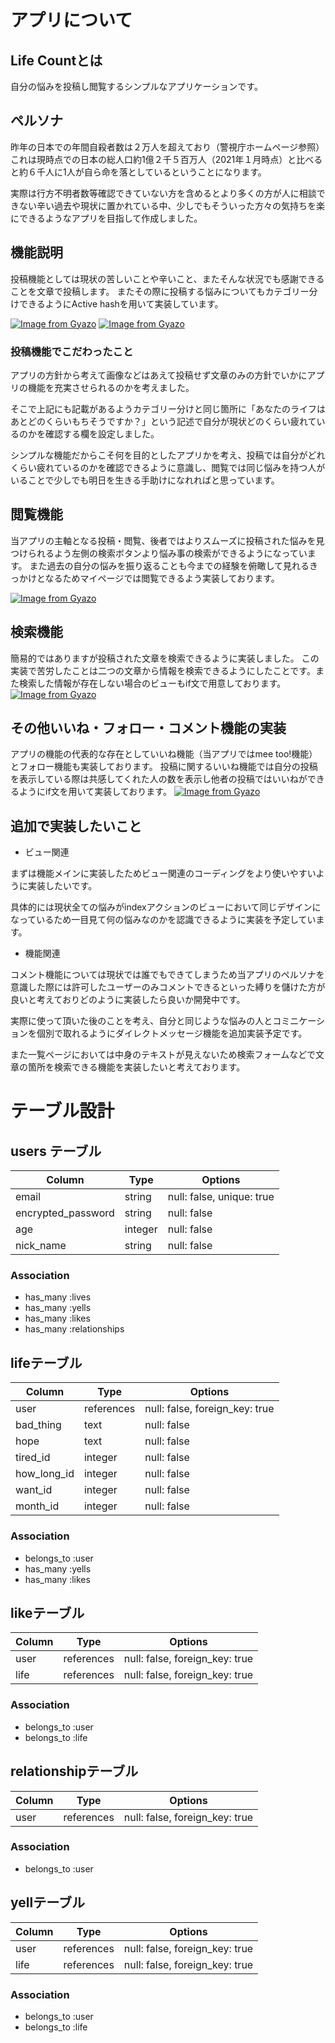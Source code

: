# アプリについて
## Life Countとは
自分の悩みを投稿し閲覧するシンプルなアプリケーションです。

## ペルソナ
昨年の日本での年間自殺者数は２万人を超えており（警視庁ホームページ参照）これは現時点での日本の総人口約1億２千５百万人（2021年１月時点）と比べると約６千人に1人が自ら命を落としているということになります。

実際は行方不明者数等確認できていない方を含めるとより多くの方が人に相談できない辛い過去や現状に置かれている中、少しでもそういった方々の気持ちを楽にできるようなアプリを目指して作成しました。

## 機能説明
投稿機能としては現状の苦しいことや辛いこと、またそんな状況でも感謝できることを文章で投稿します。
またその際に投稿する悩みについてもカテゴリー分けできるようにActive hashを用いて実装しています。

[![Image from Gyazo](https://i.gyazo.com/a5e2efc7eee420e545c90f1eae0413ec.png)](https://gyazo.com/a5e2efc7eee420e545c90f1eae0413ec)
[![Image from Gyazo](https://i.gyazo.com/966e65541b18bf46c3cb21f775ad6438.png)](https://gyazo.com/966e65541b18bf46c3cb21f775ad6438)

### 投稿機能でこだわったこと

アプリの方針から考えて画像などはあえて投稿せず文章のみの方針でいかにアプリの機能を充実させられるのかを考えました。

そこで上記にも記載があるようカテゴリー分けと同じ箇所に「あなたのライフはあとどのくらいもちそうですか？」という記述で自分が現状どのくらい疲れているのかを確認する欄を設定しました。

シンプルな機能だからこそ何を目的としたアプリかを考え、投稿では自分がどれくらい疲れているのかを確認できるように意識し、閲覧では同じ悩みを持つ人がいることで少しでも明日を生きる手助けになれればと思っています。

## 閲覧機能
当アプリの主軸となる投稿・閲覧、後者ではよりスムーズに投稿された悩みを見つけられるよう左側の検索ボタンより悩み事の検索ができるようになっています。
また過去の自分の悩みを振り返ることも今までの経験を俯瞰して見れるきっかけとなるためマイページでは閲覧できるよう実装しております。

[![Image from Gyazo](https://i.gyazo.com/1e3b4e999e20d0972dc8d16ce05637bd.png)](https://gyazo.com/1e3b4e999e20d0972dc8d16ce05637bd)

## 検索機能
簡易的ではありますが投稿された文章を検索できるように実装しました。
この実装で苦労したことは二つの文章から情報を検索できるようにしたことです。また検索した情報が存在しない場合のビューもif文で用意しております。
[![Image from Gyazo](https://i.gyazo.com/b286cbe50805a23d1f61949bec462191.png)](https://gyazo.com/b286cbe50805a23d1f61949bec462191)

## その他いいね・フォロー・コメント機能の実装
アプリの機能の代表的な存在としていいね機能（当アプリではmee too!機能）とフォロー機能も実装しております。
投稿に関するいいね機能では自分の投稿を表示している際は共感してくれた人の数を表示し他者の投稿ではいいねができるようにif文を用いて実装しております。
[![Image from Gyazo](https://i.gyazo.com/af426d96a1e071737f355ad76ad37592.gif)](https://gyazo.com/af426d96a1e071737f355ad76ad37592)


## 追加で実装したいこと

- ビュー関連

まずは機能メインに実装したためビュー関連のコーディングをより使いやすいように実装したいです。

具体的には現状全ての悩みがindexアクションのビューにおいて同じデザインになっているため一目見て何の悩みなのかを認識できるように実装を予定しています。

- 機能関連

コメント機能については現状では誰でもできてしまうため当アプリのペルソナを意識した際には許可したユーザーのみコメントできるといった縛りを儲けた方が良いと考えておりどのように実装したら良いか開発中です。

実際に使って頂いた後のことを考え、自分と同じような悩みの人とコミニケーションを個別で取れるようにダイレクトメッセージ機能を追加実装予定です。

また一覧ページにおいては中身のテキストが見えないため検索フォームなどで文章の箇所を検索できる機能を実装したいと考えております。

# テーブル設計


## users テーブル

| Column              | Type    | Options                   |
| ------------------- | ------- | ------------------------- |
| email               | string  | null: false, unique: true |
| encrypted_password  | string  | null: false               |
| age                 | integer | null: false               |
| nick_name           | string  | null: false               |

### Association

- has_many :lives
- has_many :yells
- has_many :likes
- has_many :relationships



##  lifeテーブル

| Column      | Type       | Options                        |
| ----------- | ---------- | ------------------------------ |
| user        | references | null: false, foreign_key: true |
| bad_thing   | text       | null: false                    |
| hope        | text       | null: false                    |
| tired_id    | integer    | null: false                    |
| how_long_id | integer    | null: false                    |
| want_id     | integer    | null: false                    |
| month_id    | integer    | null: false                    |
### Association

- belongs_to :user
- has_many :yells
- has_many :likes



##  likeテーブル

| Column      | Type       | Options                        |
| ----------- | ---------- | ------------------------------ |
| user        | references | null: false, foreign_key: true |
| life        | references | null: false, foreign_key: true |
### Association

- belongs_to :user
- belongs_to :life



##  relationshipテーブル

| Column      | Type       | Options                        |
| ----------- | ---------- | ------------------------------ |
| user        | references | null: false, foreign_key: true |

### Association

- belongs_to :user


##  yellテーブル

| Column      | Type       | Options                        |
| ----------- | ---------- | ------------------------------ |
| user        | references | null: false, foreign_key: true |
| life        | references | null: false, foreign_key: true |
### Association

- belongs_to :user
- belongs_to :life







